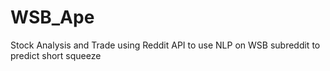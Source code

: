 # WSB_Ape
Stock Analysis and Trade using Reddit API to use NLP on WSB subreddit to predict short squeeze
